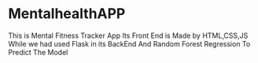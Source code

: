 # MentalhealthAPP
This is Mental Fitness Tracker App Its Front End is Made by HTML,CSS,JS While we had used Flask in its BackEnd And Random Forest Regression To Predict The Model
